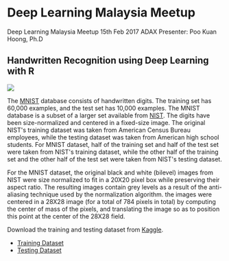 # Deep Learning Malaysia Meetup

Deep Learning Malaysia Meetup
15th Feb 2017
ADAX
Presenter: Poo Kuan Hoong, Ph.D

## Handwritten Recognition using Deep Learning with R

<img src="https://kuanhoong.files.wordpress.com/2016/01/mnistdigits.gif?w=450&h=299">

The [MNIST](http://yann.lecun.com/exdb/mnist/) database consists of handwritten digits. The training set has 60,000 examples, and the test set has 10,000 examples. The MNIST database is a subset of a larger set available from [NIST](http://www.nist.gov/srd/nistsd19.cfm). The digits have been size-normalized and centered in a fixed-size image. The original NIST's training dataset was taken from American Census Bureau employees, while the testing dataset was taken from American high school students. For MNIST dataset, half of the training set and half of the test set were taken from NIST's training dataset, while the other half of the training set and the other half of the test set were taken from NIST's testing dataset.

For the MNIST dataset, the original black and white (bilevel) images from NIST were size normalized to fit in a 20X20 pixel box while preserving their aspect ratio. The resulting images contain grey levels as a result of the anti-aliasing technique used by the normalization algorithm. the images were centered in a 28X28 image (for a total of 784 pixels in total) by computing the center of mass of the pixels, and translating the image so as to position this point at the center of the 28X28 field.

Download the training and testing dataset from [Kaggle](https://www.kaggle.com/c/digit-recognizer/data).

* [Training Dataset](https://www.kaggle.com/c/digit-recognizer/download/train.csv) 
* [Testing Dataset](https://www.kaggle.com/c/digit-recognizer/download/test.csv)
